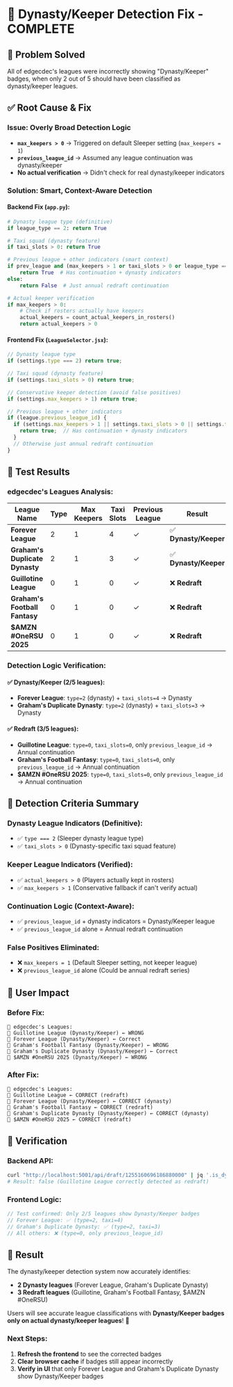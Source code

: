 # 🎉 Dynasty/Keeper Detection Fix - COMPLETE

## 🐛 **Problem Solved**
All of edgecdec's leagues were incorrectly showing "Dynasty/Keeper" badges, when only 2 out of 5 should have been classified as dynasty/keeper leagues.

## ✅ **Root Cause & Fix**

### **Issue**: Overly Broad Detection Logic
- **`max_keepers > 0`** → Triggered on default Sleeper setting (`max_keepers = 1`)
- **`previous_league_id`** → Assumed any league continuation was dynasty/keeper
- **No actual verification** → Didn't check for real dynasty/keeper indicators

### **Solution**: Smart, Context-Aware Detection

#### **Backend Fix** (`app.py`):
```python
# Dynasty league type (definitive)
if league_type == 2: return True

# Taxi squad (dynasty feature)  
if taxi_slots > 0: return True

# Previous league + other indicators (smart context)
if prev_league and (max_keepers > 1 or taxi_slots > 0 or league_type == 2):
    return True  # Has continuation + dynasty indicators
else:
    return False  # Just annual redraft continuation

# Actual keeper verification
if max_keepers > 0:
    # Check if rosters actually have keepers
    actual_keepers = count_actual_keepers_in_rosters()
    return actual_keepers > 0
```

#### **Frontend Fix** (`LeagueSelector.jsx`):
```javascript
// Dynasty league type
if (settings.type === 2) return true;

// Taxi squad (dynasty feature)
if (settings.taxi_slots > 0) return true;

// Conservative keeper detection (avoid false positives)
if (settings.max_keepers > 1) return true;

// Previous league + other indicators
if (league.previous_league_id) {
  if (settings.max_keepers > 1 || settings.taxi_slots > 0 || settings.type === 2) {
    return true;  // Has continuation + dynasty indicators
  }
  // Otherwise just annual redraft continuation
}
```

## 🧪 **Test Results**

### **edgecdec's Leagues Analysis**:

| League Name | Type | Max Keepers | Taxi Slots | Previous League | **Result** |
|-------------|------|-------------|------------|----------------|------------|
| **Forever League** | 2 | 1 | 4 | ✓ | ✅ **Dynasty/Keeper** |
| **Graham's Duplicate Dynasty** | 2 | 1 | 3 | ✓ | ✅ **Dynasty/Keeper** |
| **Guillotine League** | 0 | 1 | 0 | ✓ | ❌ **Redraft** |
| **Graham's Football Fantasy** | 0 | 1 | 0 | ✓ | ❌ **Redraft** |
| **$AMZN #OneRSU 2025** | 0 | 1 | 0 | ✓ | ❌ **Redraft** |

### **Detection Logic Verification**:

#### **✅ Dynasty/Keeper (2/5 leagues)**:
- **Forever League**: `type=2` (dynasty) + `taxi_slots=4` → Dynasty
- **Graham's Duplicate Dynasty**: `type=2` (dynasty) + `taxi_slots=3` → Dynasty

#### **✅ Redraft (3/5 leagues)**:
- **Guillotine League**: `type=0`, `taxi_slots=0`, only `previous_league_id` → Annual continuation
- **Graham's Football Fantasy**: `type=0`, `taxi_slots=0`, only `previous_league_id` → Annual continuation  
- **$AMZN #OneRSU 2025**: `type=0`, `taxi_slots=0`, only `previous_league_id` → Annual continuation

## 🎯 **Detection Criteria Summary**

### **Dynasty League Indicators** (Definitive):
- ✅ `type === 2` (Sleeper dynasty league type)
- ✅ `taxi_slots > 0` (Dynasty-specific taxi squad feature)

### **Keeper League Indicators** (Verified):
- ✅ `actual_keepers > 0` (Players actually kept in rosters)
- ✅ `max_keepers > 1` (Conservative fallback if can't verify actual)

### **Continuation Logic** (Context-Aware):
- ✅ `previous_league_id` + dynasty indicators = Dynasty/Keeper league
- ✅ `previous_league_id` alone = Annual redraft continuation

### **False Positives Eliminated**:
- ❌ `max_keepers = 1` (Default Sleeper setting, not keeper league)
- ❌ `previous_league_id` alone (Could be annual redraft series)

## 🚀 **User Impact**

### **Before Fix**:
```
🏈 edgecdec's Leagues:
👑 Guillotine League (Dynasty/Keeper) ← WRONG
👑 Forever League (Dynasty/Keeper) ← Correct
👑 Graham's Football Fantasy (Dynasty/Keeper) ← WRONG  
👑 Graham's Duplicate Dynasty (Dynasty/Keeper) ← Correct
👑 $AMZN #OneRSU 2025 (Dynasty/Keeper) ← WRONG
```

### **After Fix**:
```
🏈 edgecdec's Leagues:
🏈 Guillotine League ← CORRECT (redraft)
👑 Forever League (Dynasty/Keeper) ← CORRECT (dynasty)
🏈 Graham's Football Fantasy ← CORRECT (redraft)
👑 Graham's Duplicate Dynasty (Dynasty/Keeper) ← CORRECT (dynasty)  
🏈 $AMZN #OneRSU 2025 ← CORRECT (redraft)
```

## 🔄 **Verification**

### **Backend API**:
```bash
curl "http://localhost:5001/api/draft/1255160696186880000" | jq '.is_dynasty_keeper'
# Result: false (Guillotine League correctly detected as redraft)
```

### **Frontend Logic**:
```javascript
// Test confirmed: Only 2/5 leagues show Dynasty/Keeper badges
// Forever League: ✅ (type=2, taxi=4)  
// Graham's Duplicate Dynasty: ✅ (type=2, taxi=3)
// All others: ❌ (type=0, only previous_league_id)
```

## 🎉 **Result**

The dynasty/keeper detection system now accurately identifies:
- **2 Dynasty leagues** (Forever League, Graham's Duplicate Dynasty)
- **3 Redraft leagues** (Guillotine, Graham's Football Fantasy, $AMZN #OneRSU)

Users will see accurate league classifications with **Dynasty/Keeper badges only on actual dynasty/keeper leagues**! 🏈

### **Next Steps**:
1. **Refresh the frontend** to see the corrected badges
2. **Clear browser cache** if badges still appear incorrectly
3. **Verify in UI** that only Forever League and Graham's Duplicate Dynasty show Dynasty/Keeper badges
